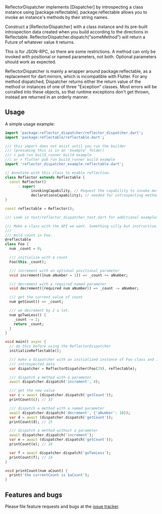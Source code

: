 ReflectorDispatcher implements [Dispatcher] by introspecting a class instance
using [package:reflectable]. package:reflectable allows you to invoke an instance's methods
by their string names.

Construct a [ReflectorDispatcher] with a class instance and its pre-built introspection data created when you build according to the directions in Reflectable.
ReflectorDispatcher.dispatch("someMethod") will return a Future of whatever
value it returns.

This is for JSON-RPC, so there are some restrictions. A method can only be invoked with 
positional or named parameters, not both. Optional parameters should work as expected. 

ReflectorDispatcher is mainly a wrapper around package:reflectable, as a replacement
for dart:mirrors, which is incompatible with Flutter.
For any method dispatched, Dispatcher returns either the return value of
the method or instances of one of three "Exception" classes. Most errors
will be corralled into these objects, so that runtime exceptions don't get
thrown, instead are returned in an orderly manner.

## Usage

A simple usage example:

```dart
import 'package:reflector_dispatcher/reflector_dispatcher.dart';
import 'package:reflectable/reflectable.dart';

/// this import does not exist until you run the builder
/// (presuming this is in an 'example' folder)
/// > pub run build_runner build example
/// or > flutter pub run build_runner build example
import 'reflector_dispatcher_example.reflectable.dart';

// Annotate with this class to enable reflection.
class Reflector extends Reflectable {
  const Reflector()
      : super(
            invokingCapability, // Request the capability to invoke methods.
            declarationsCapability); // needed for introspecting methods.
}

const reflectable = Reflector();

/// Look in test/reflector_dispatcher_test.dart for additional examples.

/// Make a class with the API we want. Something silly but instructive.
///
/// Hold count in Foo.
@reflectable
class Foo {
  num _count = 0;

  /// initialize with a count
  Foo(this._count);

  /// increment with an optional positional parameter
  void increment([num aNumber = 1]) => _count += aNumber;

  /// decrement with a required named parameter
  void decrement({required num aNumber}) => _count -= aNumber;

  /// get the current value of count
  num getCount() => _count;

  /// we decrement by 2 a lot.
  num goTwoLess() {
    _count -= 2;
    return _count;
  }
}

void main() async {
  // do this before using the ReflectorDispatcher
  initializeReflectable();

  /// make a dispatcher with an initialized instance of Foo class and its
  /// introspected data
  var dispatcher = ReflectorDispatcher(Foo(29), reflectable);

  /// dispatch a method with a parameter
  await dispatcher.dispatch('increment', 4);

  /// get the new value
  var c = await (dispatcher.dispatch('getCount'));
  printCount(c); // 33

  /// dispatch a method with a named parameter
  await dispatcher.dispatch('decrement', {'aNumber': 18});
  var d = await (dispatcher.dispatch('getCount'));
  printCount(d); // 15

  /// dispatch a method without a parameter
  await dispatcher.dispatch('increment');
  var e = await (dispatcher.dispatch('getCount'));
  printCount(e); // 16

  var f = await dispatcher.dispatch('goTwoLess');
  printCount(f); // 14
}

void printCount(num aCount) {
  print('the currentCount is $aCount');
}

```

## Features and bugs

Please file feature requests and bugs at the [issue tracker][tracker].

[tracker]: https://github.com/jwashin/reflector_dispatcher
